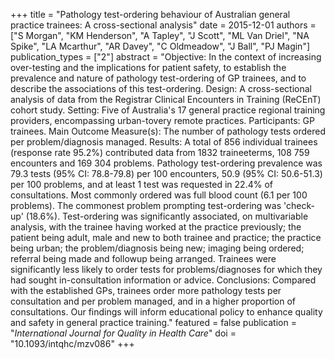 +++
title = "Pathology test-ordering behaviour of Australian general practice trainees: A cross-sectional analysis"
date = 2015-12-01
authors = ["S Morgan", "KM Henderson", "A Tapley", "J Scott", "ML Van Driel", "NA Spike", "LA Mcarthur", "AR Davey", "C Oldmeadow", "J Ball", "PJ Magin"]
publication_types = ["2"]
abstract = "Objective: In the context of increasing over-testing and the implications for patient safety, to establish the prevalence and nature of pathology test-ordering of GP trainees, and to describe the associations of this test-ordering. Design: A cross-sectional analysis of data from the Registrar Clinical Encounters in Training (ReCEnT) cohort study. Setting: Five of Australia's 17 general practice regional training providers, encompassing urban-tovery remote practices. Participants: GP trainees. Main Outcome Measure(s): The number of pathology tests ordered per problem/diagnosis managed. Results: A total of 856 individual trainees (response rate 95.2%) contributed data from 1832 traineeterms, 108 759 encounters and 169 304 problems. Pathology test-ordering prevalence was 79.3 tests (95% CI: 78.8-79.8) per 100 encounters, 50.9 (95% CI: 50.6-51.3) per 100 problems, and at least 1 test was requested in 22.4% of consultations. Most commonly ordered was full blood count (6.1 per 100 problems). The commonest problem prompting test-ordering was 'check-up' (18.6%). Test-ordering was significantly associated, on multivariable analysis, with the trainee having worked at the practice previously; the patient being adult, male and new to both trainee and practice; the practice being urban; the problem/diagnosis being new; imaging being ordered; referral being made and followup being arranged. Trainees were significantly less likely to order tests for problems/diagnoses for which they had sought in-consultation information or advice. Conclusions: Compared with the established GPs, trainees order more pathology tests per consultation and per problem managed, and in a higher proportion of consultations. Our findings will inform educational policy to enhance quality and safety in general practice training."
featured = false
publication = "*International Journal for Quality in Health Care*"
doi = "10.1093/intqhc/mzv086"
+++

